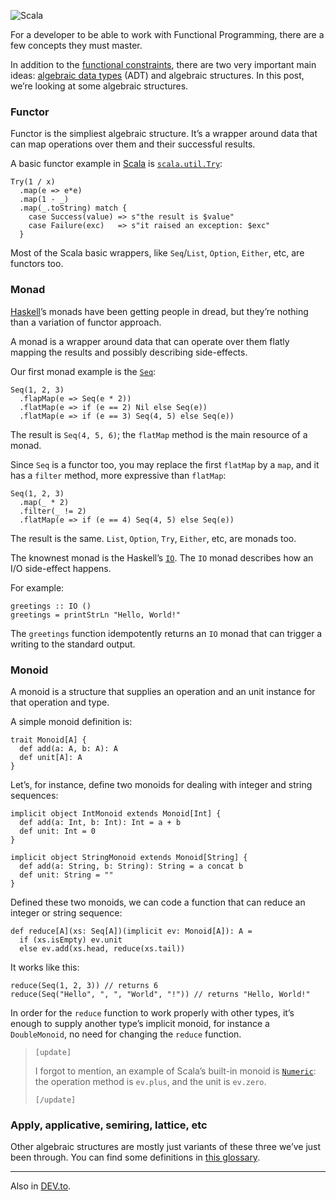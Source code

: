 ![Scala](//cacilhas.info/img/scala.png)

For a developer to be able to work with Functional Programming, there are a few concepts they must master.

In addition to the [functional constraints](/2019/09/lies-they-told-you.html), there are two very important main ideas: [algebraic data types](/2020/10/type-isomorphism.html) (ADT) and algebraic structures. In this post, we’re looking at some algebraic structures.

### Functor

Functor is the simpliest algebraic structure. It’s a wrapper around data that can map operations over them and their successful results.

A basic functor example in [Scala](https://www.scala-lang.org/) is [`scala.util.Try`](https://www.scala-lang.org/api/current/scala/util/Try.html):

    Try(1 / x)
      .map(e => e*e)
      .map(1 - _)
      .map(_.toString) match {
        case Success(value) => s"the result is $value"
        case Failure(exc)   => s"it raised an exception: $exc"
      }

Most of the Scala basic wrappers, like `Seq`/`List`, `Option`, `Either`, etc, are functors too.

### Monad

[Haskell](https://www.haskell.org/)’s monads have been getting people in dread, but they’re nothing than a variation of functor approach.

A monad is a wrapper around data that can operate over them flatly mapping the results and possibly describing side-effects.

Our first monad example is the [`Seq`](https://www.scala-lang.org/api/current/scala/collection/immutable/Seq.html):

    Seq(1, 2, 3)
      .flapMap(e => Seq(e * 2))
      .flatMap(e => if (e == 2) Nil else Seq(e))
      .flatMap(e => if (e == 3) Seq(4, 5) else Seq(e))

The result is `Seq(4, 5, 6)`; the `flatMap` method is the main resource of a monad.

Since `Seq` is a functor too, you may replace the first `flatMap` by a `map`, and it has a `filter` method, more expressive than `flatMap`:

    Seq(1, 2, 3)
      .map(_ * 2)
      .filter(_ != 2)
      .flatMap(e => if (e == 4) Seq(4, 5) else Seq(e))

The result is the same. `List`, `Option`, `Try`, `Either`, etc, are monads too.

The knownest monad is the Haskell’s [`IO`](https://wiki.haskell.org/Introduction_to_IO). The `IO` monad describes how an I/O side-effect happens.

For example:

    greetings :: IO ()
    greetings = printStrLn "Hello, World!"

The `greetings` function idempotently returns an `IO` monad that can trigger a writing to the standard output.

### Monoid

A monoid is a structure that supplies an operation and an unit instance for that operation and type.

A simple monoid definition is:

    trait Monoid[A] {
      def add(a: A, b: A): A
      def unit[A]: A
    }

Let’s, for instance, define two monoids for dealing with integer and string sequences:

    implicit object IntMonoid extends Monoid[Int] {
      def add(a: Int, b: Int): Int = a + b
      def unit: Int = 0
    }
    
    implicit object StringMonoid extends Monoid[String] {
      def add(a: String, b: String): String = a concat b
      def unit: String = ""
    }

Defined these two monoids, we can code a function that can reduce an integer or string sequence:

    def reduce[A](xs: Seq[A])(implicit ev: Monoid[A]): A =
      if (xs.isEmpty) ev.unit
      else ev.add(xs.head, reduce(xs.tail))

It works like this:

    reduce(Seq(1, 2, 3)) // returns 6
    reduce(Seq("Hello", ", ", "World", "!")) // returns "Hello, World!"

In order for the `reduce` function to work properly with other types, it’s enough to supply another type’s implicit monoid, for instance a `DoubleMonoid`, no need for changing the `reduce` function.

> `[update]`
> 
> I forgot to mention, an example of Scala’s built-in monoid is [`Numeric`](https://www.scala-lang.org/api/current/scala/math/Numeric.html): the operation method is `ev.plus`, and the unit is `ev.zero`.
> 
> `[/update]`

### Apply, applicative, semiring, lattice, etc

Other algebraic structures are mostly just variants of these three we’ve just been through. You can find some definitions in [this glossary](https://www.linkedin.com/pulse/glossary-functional-programming-john-de-goes/).

* * *

Also in [DEV.to](https://dev.to/cacilhas/algebraic-structures-2g9o).